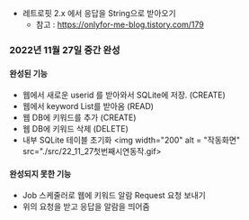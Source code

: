 


- 레트로핏 2.x 에서 응답을 String으로 받아오기
    - 참고 : https://onlyfor-me-blog.tistory.com/179


### 2022년 11월 27일 중간 완성
#### 완성된 기능
- 웹에서 새로운 userid 를 받아와서 SQLite에 저장. (CREATE)
- 웹에서 keyword List를 받아옴 (READ)
- 웹 DB에 키워드를 추가 (CREATE)
- 웹 DB에 키워드 삭제 (DELETE)
- 내부 SQLite 테이블 초기화
  <img width="200" alt = "작동화면" src="./src/22_11_27첫번째시연동작.gif>

#### 완성되지 못한 기능
- Job 스케줄러로 웹에 키워드 알람 Request 요청 보내기
- 위의 요청을 받고 응답을 알람을 띄어줌
